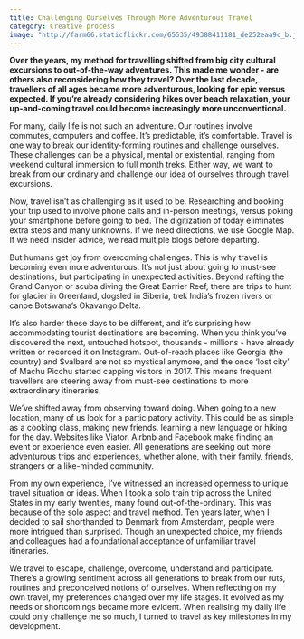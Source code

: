 ```yaml
---
title: Challenging Ourselves Through More Adventurous Travel
category: Creative process
image: "http://farm66.staticflickr.com/65535/49388411181_de252eaa9c_b.jpg"
---
```


**Over the years, my method for travelling shifted from big city cultural excursions to out-of-the-way adventures. This made me wonder - are others also reconsidering how they travel? Over the last decade, travellers of all ages became more adventurous, looking for epic versus expected. If you’re already considering hikes over beach relaxation, your up-and-coming travel could become increasingly more unconventional.**

For many, daily life is not such an adventure. Our routines involve commutes, computers and coffee. It’s predictable, it’s comfortable. Travel is one way to break our identity-forming routines and challenge ourselves. These challenges can be a physical, mental or existential, ranging from weekend cultural immersion to full month treks. Either way, we want to break from our ordinary and challenge our idea of ourselves through travel excursions. 

Now, travel isn’t as challenging as it used to be. Researching and booking your trip used to involve phone calls and in-person meetings, versus poking your smartphone before going to bed. The digitization of today eliminates extra steps and many unknowns. If we need directions, we use Google Map. If we need insider advice, we read multiple blogs before departing. 

But humans get joy from overcoming challenges. This is why travel is becoming even more adventurous. It’s not just about going to must-see destinations, but participating in unexpected activities. Beyond rafting the Grand Canyon or scuba diving the Great Barrier Reef, there are trips to hunt for glacier in Greenland, dogsled in Siberia, trek India’s frozen rivers or canoe Botswana’s Okavango Delta.

It’s also harder these days to be different, and it’s surprising how accommodating tourist destinations are becoming. When you think you’ve discovered the next, untouched hotspot, thousands - millions - have already written or recorded it on Instagram. Out-of-reach places like Georgia (the country) and Svalbard are not so mystical anymore, and the once ‘lost city’ of Machu Picchu started capping visitors in 2017. This means frequent travellers are steering away from must-see destinations to more extraordinary itineraries. 

We’ve shifted away from observing toward doing. When going to a new location, many of us look for a participatory activity. This could be as simple as a cooking class, making new friends, learning a new language or hiking for the day. Websites like Viator, Airbnb and Facebook make finding an event or experience even easier. All generations are seeking out more adventurous trips and experiences, whether alone, with their family, friends, strangers or a like-minded community. 

From my own experience, I’ve witnessed an increased openness to unique travel situation or ideas. When I took a solo train trip across the United States in my early twenties, many found out-of-the-ordinary. This was because of the solo aspect and travel method. Ten years later, when I decided to sail shorthanded to Denmark from Amsterdam, people were more intrigued than surprised. Though an unexpected choice, my friends and colleagues had a foundational acceptance of unfamiliar travel itineraries.

We travel to escape, challenge, overcome, understand and participate. There’s a growing sentiment across all generations to break from our ruts, routines and preconceived notions of ourselves. When reflecting on my own travel, my preferences changed over my life stages. It evolved as my needs or shortcomings became more evident. When realising my daily life could only challenge me so much, I turned to travel as key milestones in my development.
